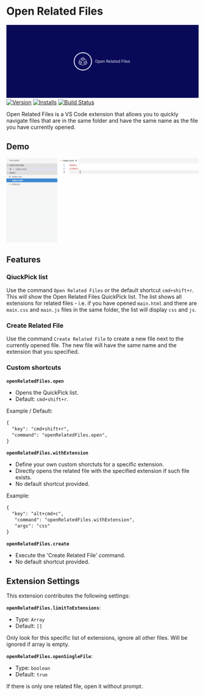 # Open Related Files
![](https://github.com/GeorgeSG/vscode-open-related-files/blob/master/images/logo/facebook_cover_photo_2.png)
[![Version](https://vsmarketplacebadge.apphb.com/version-short/georgesg.open-related-files.svg)](https://marketplace.visualstudio.com/items?itemName=georgesg.open-related-files)
[![Installs](https://vsmarketplacebadge.apphb.com/installs-short/georgesg.open-related-files.svg)](https://marketplace.visualstudio.com/items?itemName=georgesg.open-related-files)
[![Build Status](https://travis-ci.org/GeorgeSG/vscode-open-related-files.svg?branch=master)](https://travis-ci.org/GeorgeSG/vscode-open-related-files)

Open Related Files is a VS Code extension that allows you to quickly navigate files that are in the same folder and have the same name as the file you have currently opened.

## Demo

![VS Code Open Related Files Demo](https://raw.githubusercontent.com/GeorgeSG/vscode-open-related-files/master/images/vscode-open-related-file-demo.gif)

## Features

### QiuckPick list

Use the command `Open Related Files` or the default shortcut `cmd+shift+r`. This will show the Open Related Files QuickPick list. The list shows all extensions for related files - i.e. if you have opened `main.html` and there are `main.css` and `main.js` files in the same folder, the list will display `css` and `js`.

### Create Related File

Use the command `Create Related File` to create a new file next to the currently opened file. The new file will have the same name and the extension that you specified.

### Custom shortcuts

**`openRelatedFiles.open`**
  - Opens the QuickPick list.
  - Default: `cmd+shift+r`.

Example / Default:
```
{
  "key": "cmd+shift+r",
  "command": "openRelatedFiles.open",
}
```

**`openRelatedFiles.withExtension`**
  - Define your own custom shorctuts for a specific extension.
  - Directly opens the related file with the specified extension if such file exists.
  - No default shortcut provided.

Example:
```
{
  "key": "alt+cmd+c",
   "command": "openRelatedFiles.withExtension",
   "args": "css"
}
```

**`openRelatedFiles.create`**
  - Execute the 'Create Related File' command.
  - No default shortcut provided.

## Extension Settings

This extension contributes the following settings:

**`openRelatedFiles.limitToExtensions`**:
  - Type: `Array`
  - Default: `[]`

Only look for this specific list of extensions, ignore all other files. Will be ignored if array is empty.

**`openRelatedFiles.openSingleFile`**:
  - Type: `boolean`
  - Default: `true`

If there is only one related file, open it without prompt.
